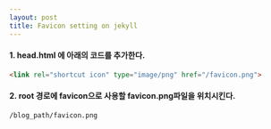 ```yaml
---
layout: post
title: Favicon setting on jekyll
---
```


#### 1. head.html 에 아래의 코드를 추가한다.

``` html
<link rel="shortcut icon" type="image/png" href="/favicon.png">
```

#### 2. root 경로에 favicon으로 사용할 favicon.png파일을 위치시킨다.

``` shell
/blog_path/favicon.png
```
